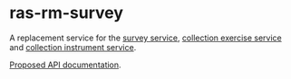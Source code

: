 # ras-rm-survey
A replacement service for the [survey service](https://github.com/ONSdigital/rm-survey-service/), [collection exercise service](https://github.com/ONSdigital/rm-collection-exercise-service) and [collection instrument service](https://github.com/ONSdigital/ras-collection-instrument).

[Proposed API documentation](https://onsdigital.github.io/ras-rm-survey/).